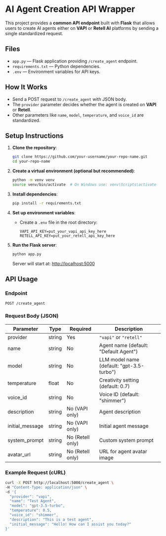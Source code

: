 # AI Agent Creation API Wrapper

This project provides a **common API endpoint** built with **Flask** that allows users to create AI agents either on **VAPI** or **Retell AI** platforms by sending a single standardized request.


## Files

- `app.py` — Flask application providing `/create_agent` endpoint.
- `requirements.txt` — Python dependencies.
- `.env` — Environment variables for API keys.


## How It Works

- Send a POST request to `/create_agent` with JSON body.
- The `provider` parameter decides whether the agent is created on **VAPI** or **Retell**.
- Other parameters like `name`, `model`, `temperature`, and `voice_id` are standardized.


## Setup Instructions

1. **Clone the repository**:
    ```bash
    git clone https://github.com/your-username/your-repo-name.git
    cd your-repo-name
    ```

2. **Create a virtual environment (optional but recommended)**:
    ```bash
    python -m venv venv
    source venv/bin/activate  # On Windows use: venv\Scripts\activate
    ```

3. **Install dependencies**:
    ```bash
    pip install -r requirements.txt
    ```

4. **Set up environment variables**:
    - Create a `.env` file in the root directory:
      ```env
      VAPI_API_KEY=put_your_vapi_api_key_here
      RETELL_API_KEY=put_your_retell_api_key_here
      ```

5. **Run the Flask server**:
    ```bash
    python app.py
    ```
    Server will start at: [http://localhost:5000](http://localhost:5000)


## API Usage

### Endpoint

`POST /create_agent`

### Request Body (JSON)

| Parameter         | Type    | Required | Description                                  |
|-------------------|---------|----------|----------------------------------------------|
| provider          | string  | Yes      | `"vapi"` or `"retell"`                       |
| name              | string  | No       | Agent name (default: "Default Agent")        |
| model             | string  | No       | LLM model name (default: "gpt-3.5-turbo")     |
| temperature       | float   | No       | Creativity setting (default: 0.7)            |
| voice_id          | string  | No       | Voice ID (default: "shimmer")                |
| description       | string  | No (VAPI only) | Agent description                        |
| initial_message   | string  | No (VAPI only) | Initial agent message                    |
| system_prompt     | string  | No (Retell only) | Custom system prompt                    |
| avatar_url        | string  | No (Retell only) | URL for agent avatar image              |


### Example Request (cURL)

```bash
curl -X POST http://localhost:5000/create_agent \
-H "Content-Type: application/json" \
-d '{
  "provider": "vapi",
  "name": "Test Agent",
  "model": "gpt-3.5-turbo",
  "temperature": 0.5,
  "voice_id": "shimmer",
  "description": "This is a test agent",
  "initial_message": "Hello! How can I assist you today?"
}'
